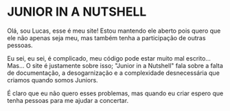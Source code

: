 # JUNIOR IN A NUTSHELL

Olá, sou Lucas, esse é meu site! Estou mantendo ele aberto pois quero que ele não apenas seja meu, mas também tenha a participação de outras pessoas.

Eu sei, eu sei, é complicado, meu código pode estar muito mal escrito... Mas... O site é justamente sobre isso; "Junior in a Nutshell" fala sobre a falta de documentação, a desogarnização e a complexidade desnecessária que criamos quando somos Juniors.

É claro que eu não quero esses problemas, mas quando eu criar espero que tenha pessoas para me ajudar a concertar.